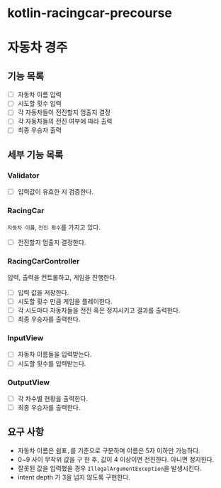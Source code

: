 # kotlin-racingcar-precourse
# 자동차 경주

## 기능 목록

- [ ] 자동차 이름 입력
- [ ] 시도할 횟수 입력
- [ ] 각 자동차들이 전진할지 멈출지 결정
- [ ] 각 자동차들의 전진 여부에 따라 출력
- [ ] 최종 우승자 출력

## 세부 기능 목록

### Validator

- [ ] 입력값이 유효한 지 검증한다.

### RacingCar

`자동차 이름`, `전진 횟수`를 가지고 있다.

- [ ] 전진할지 멈출지 결정한다.

### RacingCarController

입력, 출력을 컨트롤하고, 게임을 진행한다.

- [ ] 입력 값을 저장한다.
- [ ] 시도할 횟수 만큼 게임을 플레이한다.
- [ ] 각 시도마다 자동차들을 전진 혹은 정지시키고 결과를 출력한다.
- [ ] 최종 우승자를 출력한다.

### InputView

- [ ] 자동차 이름들을 입력받는다.
- [ ] 시도할 횟수를 입력받는다.

### OutputView

- [ ] 각 차수별 현황을 출력한다.
- [ ] 최종 우승자를 출력한다.

## 요구 사항

- 자동차 이름은 쉼표`,`를 기준으로 구분하며 이름은 5자 이하만 가능하다.
- 0~9 사이 무작위 값을 구 한 후, 값이 4 이상이면 전진한다. 아니면 정지한다.
- 잘못된 값을 입력했을 경우 `IllegalArgumentException`을 발생시킨다.
- intent depth 가 3을 넘지 않도록 구현한다.
